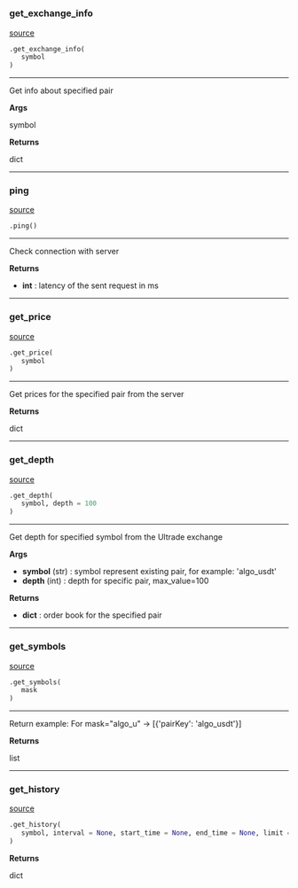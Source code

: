 #


### get_exchange_info
[source](https://github.com/ultrade-org/ultrade-python-sdk/blob/develop/ultrade/api.py/#L47)
```python
.get_exchange_info(
   symbol
)
```

---
Get info about specified pair


**Args**

symbol

**Returns**

dict

----


### ping
[source](https://github.com/ultrade-org/ultrade-python-sdk/blob/develop/ultrade/api.py/#L67)
```python
.ping()
```

---
Check connection with server


**Returns**

* **int**  : latency of the sent request in ms


----


### get_price
[source](https://github.com/ultrade-org/ultrade-python-sdk/blob/develop/ultrade/api.py/#L84)
```python
.get_price(
   symbol
)
```

---
Get prices for the specified pair from the server


**Returns**

dict

----


### get_depth
[source](https://github.com/ultrade-org/ultrade-python-sdk/blob/develop/ultrade/api.py/#L99)
```python
.get_depth(
   symbol, depth = 100
)
```

---
Get depth for specified symbol from the Ultrade exchange


**Args**

* **symbol** (str) : symbol represent existing pair, for example: 'algo_usdt'
* **depth** (int) : depth for specific pair, max_value=100


**Returns**

* **dict**  : order book for the specified pair


----


### get_symbols
[source](https://github.com/ultrade-org/ultrade-python-sdk/blob/develop/ultrade/api.py/#L118)
```python
.get_symbols(
   mask
)
```

---
Return example: For mask="algo_u" -> [{'pairKey': 'algo_usdt'}]


**Returns**

list

----


### get_history
[source](https://github.com/ultrade-org/ultrade-python-sdk/blob/develop/ultrade/api.py/#L133)
```python
.get_history(
   symbol, interval = None, start_time = None, end_time = None, limit = None, page = None
)
```


**Returns**

dict
